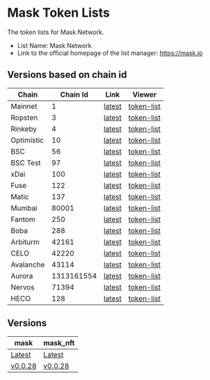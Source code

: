 # Mask Token Lists

The token lists for Mask Network.

- List Name: Mask Network
- Link to the official homepage of the list manager: <https://mask.io>

## Versions based on chain id

| Chain      | Chain Id   | Link                                                           | Viewer                                                                                                   |
| ---------- | ---------- | -------------------------------------------------------------- | -------------------------------------------------------------------------------------------------------- |
| Mainnet    | 1          | [latest](https://tokens.r2d2.to/latest/1/tokens.json)          | [token-list](https://tokenlists.org/token-list?url=https://tokens.r2d2.to/latest/1/tokens.json)          |
| Ropsten    | 3          | [latest](https://tokens.r2d2.to/latest/3/tokens.json)          | [token-list](https://tokenlists.org/token-list?url=https://tokens.r2d2.to/latest/3/tokens.json)          |
| Rinkeby    | 4          | [latest](https://tokens.r2d2.to/latest/4/tokens.json)          | [token-list](https://tokenlists.org/token-list?url=https://tokens.r2d2.to/latest/4/tokens.json)          |
| Optimistic | 10         | [latest](https://tokens.r2d2.to/latest/10/tokens.json)         | [token-list](https://tokenlists.org/token-list?url=https://tokens.r2d2.to/latest/10/tokens.json)         |
| BSC        | 56         | [latest](https://tokens.r2d2.to/latest/56/tokens.json)         | [token-list](https://tokenlists.org/token-list?url=https://tokens.r2d2.to/latest/56/tokens.json)         |
| BSC Test   | 97         | [latest](https://tokens.r2d2.to/latest/97/tokens.json)         | [token-list](https://tokenlists.org/token-list?url=https://tokens.r2d2.to/latest/97/tokens.json)         |
| xDai       | 100        | [latest](https://tokens.r2d2.to/latest/100/tokens.json)        | [token-list](https://tokenlists.org/token-list?url=https://tokens.r2d2.to/latest/100/tokens.json)        |
| Fuse       | 122        | [latest](https://tokens.r2d2.to/latest/122/tokens.json)        | [token-list](https://tokenlists.org/token-list?url=https://tokens.r2d2.to/latest/122/tokens.json)        |
| Matic      | 137        | [latest](https://tokens.r2d2.to/latest/97/tokens.json)         | [token-list](https://tokenlists.org/token-list?url=https://tokens.r2d2.to/latest/137/tokens.json)        |
| Mumbai     | 80001      | [latest](https://tokens.r2d2.to/latest/80001/tokens.json)      | [token-list](https://tokenlists.org/token-list?url=https://tokens.r2d2.to/latest/80001/tokens.json)      |
| Fantom     | 250        | [latest](https://tokens.r2d2.to/latest/250/tokens.json)        | [token-list](https://tokenlists.org/token-list?url=https://tokens.r2d2.to/latest/250/tokens.json)        |
| Boba       | 288        | [latest](https://tokens.r2d2.to/latest/288/tokens.json)        | [token-list](https://tokenlists.org/token-list?url=https://tokens.r2d2.to/latest/288/tokens.json)        |
| Arbiturm   | 42161      | [latest](https://tokens.r2d2.to/latest/42161/tokens.json)      | [token-list](https://tokenlists.org/token-list?url=https://tokens.r2d2.to/latest/42161/tokens.json)      |
| CELO       | 42220      | [latest](https://tokens.r2d2.to/latest/42220/tokens.json)      | [token-list](https://tokenlists.org/token-list?url=https://tokens.r2d2.to/latest/42220/tokens.json)      |
| Avalanche  | 43114      | [latest](https://tokens.r2d2.to/latest/43114/tokens.json)      | [token-list](https://tokenlists.org/token-list?url=https://tokens.r2d2.to/latest/43114/tokens.json)      |
| Aurora     | 1313161554 | [latest](https://tokens.r2d2.to/latest/1313161554/tokens.json) | [token-list](https://tokenlists.org/token-list?url=https://tokens.r2d2.to/latest/1313161554/tokens.json) |
| Nervos     | 71394      | [latest](https://tokens.r2d2.to/latest/71394/tokens.json)      | [token-list](https://tokenlists.org/token-list?url=https://tokens.r2d2.to/latest/1313161554/tokens.json) |
| HECO       | 128        | [latest](https://tokens.r2d2.to/latest/128/tokens.json)        | [token-list](https://tokenlists.org/token-list?url=https://tokens.r2d2.to/latest/128/tokens.json)        |

## Versions

| mask                                                  | mask_nft                                                 |
| ----------------------------------------------------- | -------------------------------------------------------- |
| [Latest](https://tokens.r2d2.to/latest/tokens.json)   | [Latest](https://tokens.r2d2.to/mask_nft.json)           |
| [v0.0.28](https://tokens.r2d2.to/v0.0.28/tokens.json) | [v0.0.28](https://tokens.r2d2.to/mask_nft_v_0_0_28.json) |
